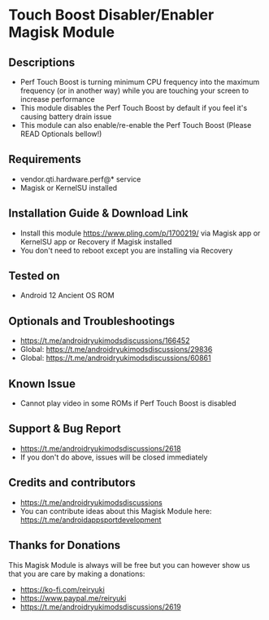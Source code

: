 # Touch Boost Disabler/Enabler Magisk Module

## Descriptions
- Perf Touch Boost is turning minimum CPU frequency into the maximum frequency (or in another way) while you are touching your screen to increase performance
- This module disables the Perf Touch Boost by default if you feel it's causing battery drain issue
- This module can also enable/re-enable the Perf Touch Boost (Please READ Optionals bellow!)

## Requirements
- vendor.qti.hardware.perf@* service
- Magisk or KernelSU installed

## Installation Guide & Download Link
- Install this module https://www.pling.com/p/1700219/ via Magisk app or KernelSU app or Recovery if Magisk installed
- You don't need to reboot except you are installing via Recovery

## Tested on
- Android 12 Ancient OS ROM

## Optionals and Troubleshootings
- https://t.me/androidryukimodsdiscussions/166452
- Global: https://t.me/androidryukimodsdiscussions/29836
- Global: https://t.me/androidryukimodsdiscussions/60861

## Known Issue
- Cannot play video in some ROMs if Perf Touch Boost is disabled

## Support & Bug Report
- https://t.me/androidryukimodsdiscussions/2618
- If you don't do above, issues will be closed immediately

## Credits and contributors
- https://t.me/androidryukimodsdiscussions
- You can contribute ideas about this Magisk Module here: https://t.me/androidappsportdevelopment

## Thanks for Donations
This Magisk Module is always will be free but you can however show us that you are care by making a donations:
- https://ko-fi.com/reiryuki
- https://www.paypal.me/reiryuki
- https://t.me/androidryukimodsdiscussions/2619


